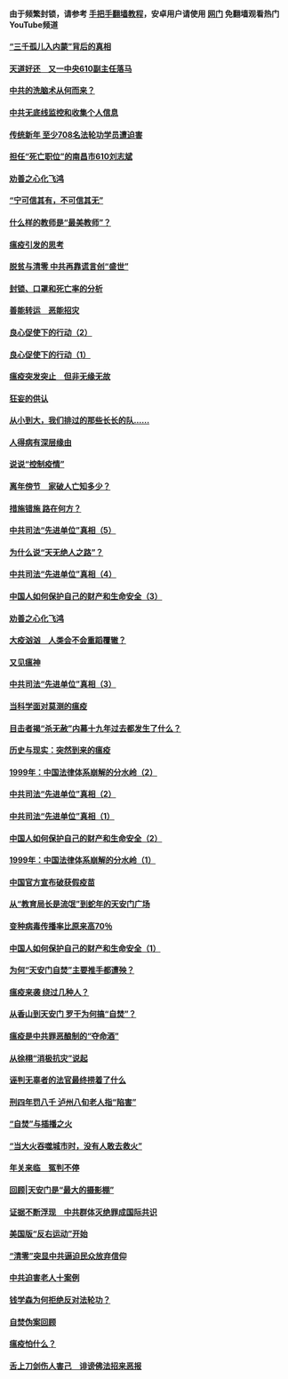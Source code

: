 #### 由于频繁封锁，请参考 [手把手翻墙教程](https://github.com/gfw-breaker/guides/wiki/)，安卓用户请使用 [网门](https://github.com/gfw-breaker/nogfw/blob/master/dl.md?t=03182000) 免翻墙观看热门YouTube频道 

#### [“三千孤儿入内蒙”背后的真相](../pages/19/422229.md?t=03182000) 

#### [天道好还　又一中央610副主任落马](../pages/19/422155.md?t=03182000) 

#### [中共的洗脑术从何而来？](../pages/19/422154.md?t=03182000) 

#### [中共无底线监控和收集个人信息](../pages/19/422039.md?t=03182000) 

#### [传统新年 至少708名法轮功学员遭迫害](../pages/19/421946.md?t=03182000) 

#### [担任“死亡职位”的南昌市610刘志斌](../pages/19/421957.md?t=03182000) 

#### [劝善之心化飞鸿](../pages/19/421164.md?t=03182000) 

#### [“宁可信其有，不可信其无”](../pages/19/421691.md?t=03182000) 

#### [什么样的教师是“最美教师”？](../pages/19/421755.md?t=03182000) 

#### [瘟疫引发的思考](../pages/19/421594.md?t=03182000) 

#### [脱贫与清零 中共再靠谎言创“盛世”](../pages/19/421590.md?t=03182000) 

#### [封锁、口罩和死亡率的分析](../pages/19/421495.md?t=03182000) 

#### [善能转运　恶能招灾](../pages/19/421334.md?t=03182000) 

#### [良心促使下的行动（2）](../pages/19/421361.md?t=03182000) 

#### [良心促使下的行动（1）](../pages/19/421302.md?t=03182000) 

#### [瘟疫突发突止　但非无缘无故](../pages/19/421281.md?t=03182000) 

#### [狂妄的供认](../pages/19/421199.md?t=03182000) 

#### [从小到大，我们排过的那些长长的队……](../pages/19/421243.md?t=03182000) 

#### [人得病有深层缘由](../pages/19/420864.md?t=03182000) 

#### [说说“控制疫情”](../pages/19/420831.md?t=03182000) 

#### [离年傍节　家破人亡知多少？](../pages/19/420563.md?t=03182000) 

#### [措施错施  路在何方？](../pages/19/420076.md?t=03182000) 

#### [中共司法“先进单位”真相（5）](../pages/19/419453.md?t=03182000) 

#### [为什么说“天无绝人之路”？](../pages/19/419618.md?t=03182000) 

#### [中共司法“先进单位”真相（4）](../pages/19/419452.md?t=03182000) 

#### [中国人如何保护自己的财产和生命安全（3）](../pages/19/419405.md?t=03182000) 

#### [劝善之心化飞鸿](../pages/19/418758.md?t=03182000) 

#### [大疫汹汹　人类会不会重蹈覆辙？](../pages/19/419691.md?t=03182000) 

#### [又见瘟神](../pages/19/419225.md?t=03182000) 

#### [中共司法“先进单位”真相（3）](../pages/19/419451.md?t=03182000) 

#### [当科学面对莫测的瘟疫](../pages/19/419625.md?t=03182000) 

#### [目击者揭“杀无赦”内幕十九年过去都发生了什么？](../pages/19/419617.md?t=03182000) 

#### [历史与现实：突然到来的瘟疫](../pages/19/419619.md?t=03182000) 

#### [1999年：中国法律体系崩解的分水岭（2）](../pages/19/419455.md?t=03182000) 

#### [中共司法“先进单位”真相（2）](../pages/19/419450.md?t=03182000) 

#### [中共司法“先进单位”真相（1）](../pages/19/419449.md?t=03182000) 

#### [中国人如何保护自己的财产和生命安全（2）](../pages/19/419404.md?t=03182000) 

#### [1999年：中国法律体系崩解的分水岭（1）](../pages/19/419454.md?t=03182000) 

#### [中国官方宣布破获假疫苗](../pages/19/419504.md?t=03182000) 

#### [从“教育局长是流氓”到蛇年的天安门广场](../pages/19/419470.md?t=03182000) 

#### [变种病毒传播率比原来高70％](../pages/19/419456.md?t=03182000) 

#### [中国人如何保护自己的财产和生命安全（1）](../pages/19/419403.md?t=03182000) 

#### [为何“天安门自焚”主要推手都遭殃？](../pages/19/419348.md?t=03182000) 

#### [瘟疫来袭 绕过几种人？](../pages/19/419349.md?t=03182000) 

#### [从香山到天安门 罗干为何搞“自焚”？](../pages/19/419270.md?t=03182000) 

#### [瘟疫是中共罪恶酿制的“夺命酒”](../pages/19/419223.md?t=03182000) 

#### [从徐栩“消极抗灾”说起](../pages/19/419224.md?t=03182000) 

#### [诬判无辜者的法官最终捞着了什么](../pages/19/419268.md?t=03182000) 

#### [刑四年罚八千 泸州八旬老人指“陷害”](../pages/19/419232.md?t=03182000) 

#### [“自焚”与插播之火](../pages/19/419226.md?t=03182000) 

#### [“当大火吞噬城市时，没有人敢去救火”](../pages/19/419077.md?t=03182000) 

#### [年关来临　冤判不停](../pages/19/419093.md?t=03182000) 

#### [回顾|天安门是“最大的摄影棚”](../pages/19/380866.md?t=03182000) 

#### [证据不断浮现　中共群体灭绝罪成国际共识](../pages/19/419031.md?t=03182000) 

#### [美国版“反右运动”开始](../pages/19/419030.md?t=03182000) 

#### [“清零”突显中共逼迫民众放弃信仰](../pages/19/418995.md?t=03182000) 

#### [中共迫害老人十案例](../pages/19/418831.md?t=03182000) 

#### [钱学森为何拒绝反对法轮功？](../pages/19/418905.md?t=03182000) 

#### [自焚伪案回顾](../pages/19/418799.md?t=03182000) 

#### [瘟疫怕什么？](../pages/19/418800.md?t=03182000) 

#### [舌上刀剑伤人害己　诽谤佛法招来恶报](../pages/19/418731.md?t=03182000) 

